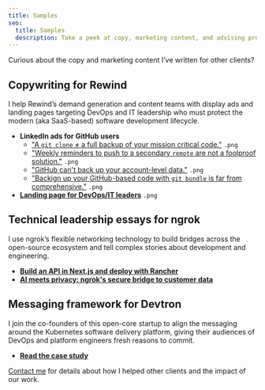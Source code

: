 ```yaml
---
title: Samples
seo:
  title: Samples
  description: Take a peek at copy, marketing content, and advising projects I've completed with past clients.
---
```


Curious about the copy and marketing content I’ve written for other clients?

## Copywriting for Rewind

I help Rewind’s demand generation and content teams with display ads and landing pages targeting DevOps and IT leadership who must protect the modern (aka SaaS-based) software development lifecycle.

- **LinkedIn ads for GitHub users**
  - ["A `git clone` ≠ a full backup of your mission critical code."](/samples/rewind_github-1.png) <span class="text-sm">`.png`</span>
  - ["Weekly reminders to push to a secondary `remote` are not a foolproof solution."](/samples/rewind_github-2.png) <span class="text-sm">`.png`</span>
  - ["GitHub can't back up your account-level data."](samples/rewind_github-3.png) <span class="text-sm">`.png`</span>
  - ["Backign up your GitHub-based code with `git bundle` is far from comprehensive."](/samples/rewind_github-4.png) <span class="text-sm">`.png`</span>
- [**Landing page for DevOps/IT leaders**](/samples/rewind_for-development.png) <span class="text-sm">`.png`</span>

## Technical leadership essays for ngrok

I use ngrok’s flexible networking technology to build bridges across the open-source ecosystem and tell complex stories about development and engineering.

- [**Build an API in Next.js and deploy with Rancher**](https://ngrok.com/blog-post/next-js-kubernetes-rancher)
- [**AI meets privacy: ngrok's secure bridge to customer data**](https://ngrok.com/blog-post/ai-meets-ngrok-privacy-customer-data)

## Messaging framework for Devtron

I join the co-founders of this open-core startup to align the messaging around the Kubernetes software delivery platform, giving their audiences of DevOps and platform engineers fresh reasons to commit.

- [**Read the case study**](/projects/devtron)

<div class="text-xl italic mt-20">

[Contact me](/contact) for details about how I helped other clients and the impact of our work.

</div>
